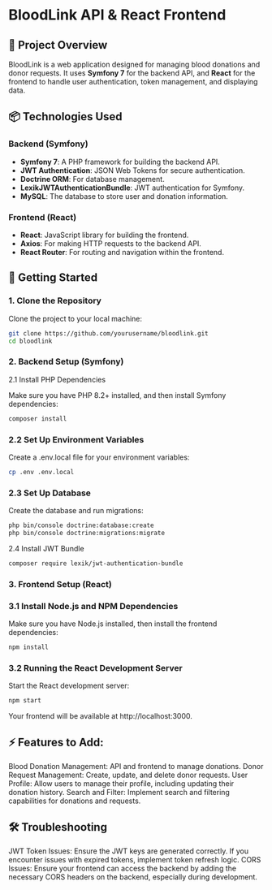 # BloodLink API & React Frontend

## 📝 **Project Overview**

BloodLink is a web application designed for managing blood donations and donor requests. It uses **Symfony 7** for the backend API, and **React** for the frontend to handle user authentication, token management, and displaying data.

## 📦 **Technologies Used**

### Backend (Symfony)
- **Symfony 7**: A PHP framework for building the backend API.
- **JWT Authentication**: JSON Web Tokens for secure authentication.
- **Doctrine ORM**: For database management.
- **LexikJWTAuthenticationBundle**: JWT authentication for Symfony.
- **MySQL**: The database to store user and donation information.

### Frontend (React)
- **React**: JavaScript library for building the frontend.
- **Axios**: For making HTTP requests to the backend API.
- **React Router**: For routing and navigation within the frontend.

## 🚀 **Getting Started**

### 1. **Clone the Repository**
Clone the project to your local machine:

```bash
git clone https://github.com/yourusername/bloodlink.git
cd bloodlink
```
### 2. Backend Setup (Symfony)
2.1 Install PHP Dependencies

Make sure you have PHP 8.2+ installed, and then install Symfony dependencies:

```bash
composer install
```

### 2.2 Set Up Environment Variables

Create a .env.local file for your environment variables:
```bash
cp .env .env.local
```

### 2.3 Set Up Database

Create the database and run migrations:

```bash 
php bin/console doctrine:database:create
php bin/console doctrine:migrations:migrate
```
2.4 Install JWT Bundle

```bash
composer require lexik/jwt-authentication-bundle
```

### 3. Frontend Setup (React)
   
### 3.1 Install Node.js and NPM Dependencies

Make sure you have Node.js installed, then install the frontend dependencies:

```bash 
npm install
```

### 3.2 Running the React Development Server

Start the React development server:

```bash
npm start
```
Your frontend will be available at http://localhost:3000.

## ⚡ Features to Add:

Blood Donation Management: API and frontend to manage donations.
Donor Request Management: Create, update, and delete donor requests.
User Profile: Allow users to manage their profile, including updating their donation history.
Search and Filter: Implement search and filtering capabilities for donations and requests.


## 🛠 Troubleshooting

JWT Token Issues:
Ensure the JWT keys are generated correctly.
If you encounter issues with expired tokens, implement token refresh logic.
CORS Issues:
Ensure your frontend can access the backend by adding the necessary CORS headers on the backend, especially during development.